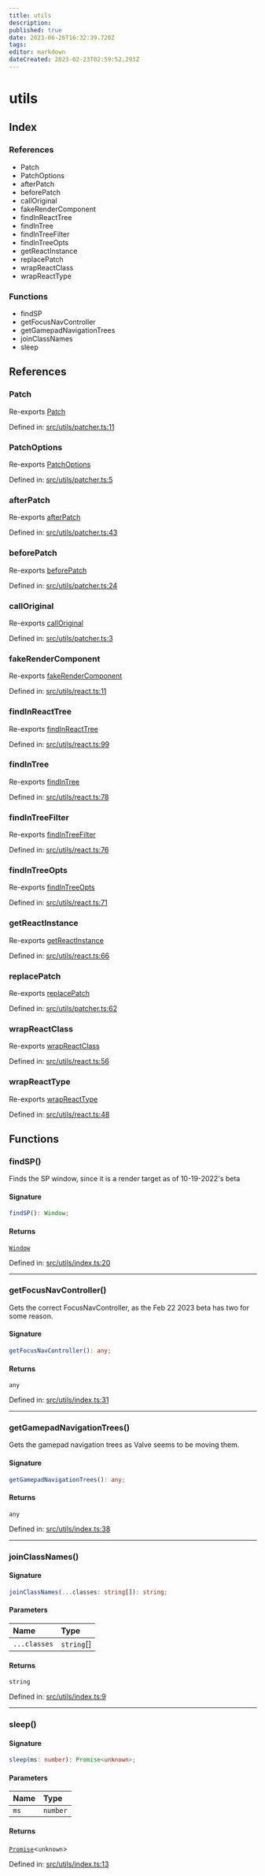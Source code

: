 ```yaml
---
title: utils
description: 
published: true
date: 2023-06-26T16:32:39.720Z
tags: 
editor: markdown
dateCreated: 2023-02-23T02:59:52.293Z
---
```


# utils

## Index

### References

- Patch
- PatchOptions
- afterPatch
- beforePatch
- callOriginal
- fakeRenderComponent
- findInReactTree
- findInTree
- findInTreeFilter
- findInTreeOpts
- getReactInstance
- replacePatch
- wrapReactClass
- wrapReactType

### Functions

- findSP
- getFocusNavController
- getGamepadNavigationTrees
- joinClassNames
- sleep

## References

### Patch

Re-exports [Patch](patcher#patch)

Defined in:  [src/utils/patcher.ts:11](https://github.com/SteamDeckHomebrew/decky-frontend-lib/blob/-/src/utils/patcher.ts#L11)

### PatchOptions

Re-exports [PatchOptions](patcher#patchoptions)

Defined in:  [src/utils/patcher.ts:5](https://github.com/SteamDeckHomebrew/decky-frontend-lib/blob/-/src/utils/patcher.ts#L5)

### afterPatch

Re-exports [afterPatch](patcher#afterpatch)

Defined in:  [src/utils/patcher.ts:43](https://github.com/SteamDeckHomebrew/decky-frontend-lib/blob/-/src/utils/patcher.ts#L43)

### beforePatch

Re-exports [beforePatch](patcher#beforepatch)

Defined in:  [src/utils/patcher.ts:24](https://github.com/SteamDeckHomebrew/decky-frontend-lib/blob/-/src/utils/patcher.ts#L24)

### callOriginal

Re-exports [callOriginal](patcher#calloriginal)

Defined in:  [src/utils/patcher.ts:3](https://github.com/SteamDeckHomebrew/decky-frontend-lib/blob/-/src/utils/patcher.ts#L3)

### fakeRenderComponent

Re-exports [fakeRenderComponent](react#fakerendercomponent)

Defined in:  [src/utils/react.ts:11](https://github.com/SteamDeckHomebrew/decky-frontend-lib/blob/-/src/utils/react.ts#L11)

### findInReactTree

Re-exports [findInReactTree](react#findinreacttree)

Defined in:  [src/utils/react.ts:99](https://github.com/SteamDeckHomebrew/decky-frontend-lib/blob/-/src/utils/react.ts#L99)

### findInTree

Re-exports [findInTree](react#findintree)

Defined in:  [src/utils/react.ts:78](https://github.com/SteamDeckHomebrew/decky-frontend-lib/blob/-/src/utils/react.ts#L78)

### findInTreeFilter

Re-exports [findInTreeFilter](react#findintreefilter)

Defined in:  [src/utils/react.ts:76](https://github.com/SteamDeckHomebrew/decky-frontend-lib/blob/-/src/utils/react.ts#L76)

### findInTreeOpts

Re-exports [findInTreeOpts](react#findintreeopts)

Defined in:  [src/utils/react.ts:71](https://github.com/SteamDeckHomebrew/decky-frontend-lib/blob/-/src/utils/react.ts#L71)

### getReactInstance

Re-exports [getReactInstance](react#getreactinstance)

Defined in:  [src/utils/react.ts:66](https://github.com/SteamDeckHomebrew/decky-frontend-lib/blob/-/src/utils/react.ts#L66)

### replacePatch

Re-exports [replacePatch](patcher#replacepatch)

Defined in:  [src/utils/patcher.ts:62](https://github.com/SteamDeckHomebrew/decky-frontend-lib/blob/-/src/utils/patcher.ts#L62)

### wrapReactClass

Re-exports [wrapReactClass](react#wrapreactclass)

Defined in:  [src/utils/react.ts:56](https://github.com/SteamDeckHomebrew/decky-frontend-lib/blob/-/src/utils/react.ts#L56)

### wrapReactType

Re-exports [wrapReactType](react#wrapreacttype)

Defined in:  [src/utils/react.ts:48](https://github.com/SteamDeckHomebrew/decky-frontend-lib/blob/-/src/utils/react.ts#L48)

## Functions

### findSP()

Finds the SP window, since it is a render target as of 10-19-2022's beta

#### Signature

```ts
findSP(): Window;
```

#### Returns

[`Window`]( https://developer.mozilla.org/en-US/docs/Web/API/Window )

Defined in:  [src/utils/index.ts:20](https://github.com/SteamDeckHomebrew/decky-frontend-lib/blob/-/src/utils/index.ts#L20)

---

### getFocusNavController()

Gets the correct FocusNavController, as the Feb 22 2023 beta has two for some reason.

#### Signature

```ts
getFocusNavController(): any;
```

#### Returns

`any`

Defined in:  [src/utils/index.ts:31](https://github.com/SteamDeckHomebrew/decky-frontend-lib/blob/-/src/utils/index.ts#L31)

---

### getGamepadNavigationTrees()

Gets the gamepad navigation trees as Valve seems to be moving them.

#### Signature

```ts
getGamepadNavigationTrees(): any;
```

#### Returns

`any`

Defined in:  [src/utils/index.ts:38](https://github.com/SteamDeckHomebrew/decky-frontend-lib/blob/-/src/utils/index.ts#L38)

---

### joinClassNames()

#### Signature

```ts
joinClassNames(...classes: string[]): string;
```

#### Parameters

| Name | Type |
| :------ | :------ |
| `...classes` | `string`[] |

#### Returns

`string`

Defined in:  [src/utils/index.ts:9](https://github.com/SteamDeckHomebrew/decky-frontend-lib/blob/-/src/utils/index.ts#L9)

---

### sleep()

#### Signature

```ts
sleep(ms: number): Promise<unknown>;
```

#### Parameters

| Name | Type |
| :------ | :------ |
| `ms` | `number` |

#### Returns

[`Promise`]( https://developer.mozilla.org/en-US/docs/Web/JavaScript/Reference/Global_Objects/Promise )\<`unknown`\>

Defined in:  [src/utils/index.ts:13](https://github.com/SteamDeckHomebrew/decky-frontend-lib/blob/-/src/utils/index.ts#L13)
